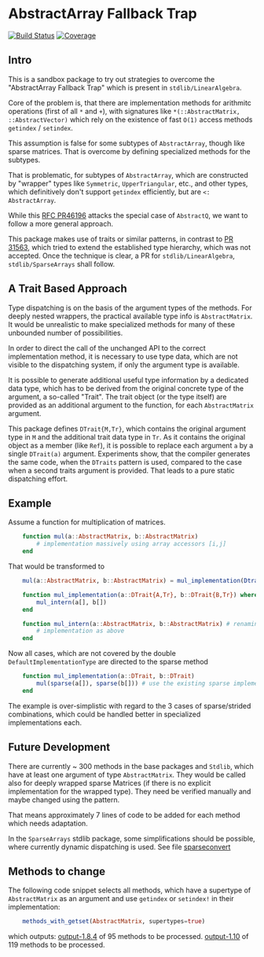 # AbstractArray Fallback Trap

[![Build Status](https://github.com/KlausC/AbsArrFallbackTrap.jl/actions/workflows/CI.yml/badge.svg?branch=main)](https://github.com/KlausC/AbsArrFallbackTrap.jl/actions/workflows/CI.yml?query=branch%3Amain)
[![Coverage](https://codecov.io/gh/KlausC/AbsArrFallbackTrap.jl/branch/main/graph/badge.svg)](https://codecov.io/gh/KlausC/AbsArrFallbackTrap.jl)

## Intro

This is a sandbox package to try out strategies to overcome the "AbstractArray Fallback Trap" which is present in `stdlib/LinearAlgebra`.

Core of the problem is, that there are implementation methods for arithmitc operations (first of all `*` and `+`), with signatures like
`*(::AbstractMatrix, ::AbstractVector)` which rely on the existence of fast `O(1)` access methods `getindex` / `setindex`.

This assumption is false for some subtypes of `AbstractArray`, though like sparse matrices.
That is overcome by defining specialized methods for the subtypes.

That is problematic, for subtypes of `AbstractArray`, which are constructed by "wrapper" types like `Symmetric`, `UpperTriangular`, etc.,
and other types, which definitively don't support `getindex` efficiently, but are `<: AbstractArray`.

While this [RFC PR46196](https://github.com/JuliaLang/julia/pull/46196) attacks the special case of `AbstractQ`, we want to follow a more general approach.

This package makes use of traits or similar patterns, in contrast to [PR 31563](https://github.com/JuliaLang/julia/pull/31563), which tried to
extend the established type hierarchy, which was not accepted.
Once the technique is clear, a PR for `stdlib/LinearAlgebra`, `stdlib/SparseArrays` shall follow.

## A Trait Based Approach

Type dispatching is on the basis of the argument types of the methods. For deeply nested wrappers, the practical available type info is `AbstractMatrix`.
It would be unrealistic to make specialized methods for many of these unbounded number of possibilities.

In order to direct the call of the unchanged API to the correct implementation method, it is necessary to use type data, which are not visible to the
dispatching system, if only the argument type is available.

It is possible to generate additional useful type information by a dedicated data type, which has to be derived from the original concrete type of the
argument, a so-called "Trait". The trait object (or the type itself) are provided as an additional argument to the function, for each `AbstractMatrix`
argument.

This package defines `DTrait{M,Tr}`, which contains the original argument type in `M` and the additional trait data type in `Tr`.
As it contains the original object as a member (like `Ref`), it is possible to replace each argument `a` by a single `DTrait(a)` argument.
Experiments show, that the compiler generates the same code, when the `DTraits` pattern is used, compared to the case when a second traits argument is
provided. That leads to a pure static dispatching effort.

## Example

Assume a function for multiplication of matrices.

```julia
    function mul(a::AbstractMatrix, b::AbstractMatrix)
        # implementation massively using array accessors [i,j]
    end
```

That would be transformed to

```julia
    mul(a::AbstractMatrix, b::AbstractMatrix) = mul_implementation(Dtrait(a), DTrait(b))

    function mul_implementation(a::DTrait{A,Tr}, b::DTrait{B,Tr}) where {A,B,Tr<:DefaultImplementationType}
        mul_intern(a[], b[])
    end

    function mul_intern(a::AbstractMatrix, b::AbstractMatrix) # renaming the original function
        # implementation as above
    end
```

Now all cases, which are not covered by the double `DefaultImplementationType` are directed to the sparse method

```julia
    function mul_implementation(a::DTrait, b::DTrait)
        mul(sparse(a[]), sparse(b[])) # use the existing sparse implementation (which dispatches on sparse types)
    end
```

The example is over-simplistic with regard to the 3 cases of sparse/strided combinations, which could be handled
better in specialized implementations each.

## Future Development

There are currently ~ 300 methods in the base packages and `Stdlib`, which have at least one argument of type `AbstractMatrix`.
They would be called also for deeply wrapped sparse Matrices (if there is no explicit implementation for the wrapped type).
They need be verified manually and maybe changed using the pattern.

That means approximately 7 lines of code to be added for each method which needs adaptation.

In the `SparseArrays` stdlib package, some simplifications should be possible, where currently dynamic dispatching is used.
See file [sparseconvert](https://github.com/JuliaSparse/SparseArrays.jl/blob/31b491e431d0b9c4e5e17fdcbbc9f71579e7c79c/src/sparseconvert.jl#L78)

## Methods to change

The following code snippet selects all methods, which have a supertype of `AbstractMatrix` as an argument and
use `getindex` or `setindex!` in their implementation:

```julia
    methods_with_getset(AbstractMatrix, supertypes=true)
```

which outputs:
[output-1.8.4](https://github.com/KlausC/AbsArrFallbackTrap.jl/blob/main/test/out-1.8.4.md) of 95 methods to be processed.
[output-1.10](https://github.com/KlausC/AbsArrFallbackTrap.jl/blob/main/test/out-1.10dev.md) of 119 methods to be processed.
